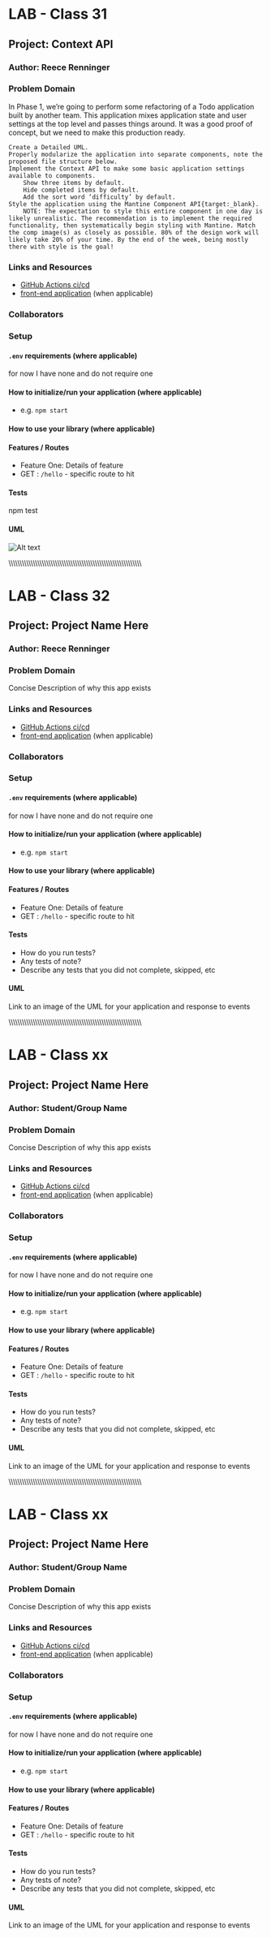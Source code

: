# LAB - Class 31

## Project: Context API

### Author: Reece Renninger

### Problem Domain  

In Phase 1, we’re going to perform some refactoring of a Todo application built by another team. This application mixes application state and user settings at the top level and passes things around. It was a good proof of concept, but we need to make this production ready.

    Create a Detailed UML.
    Properly modularize the application into separate components, note the proposed file structure below.
    Implement the Context API to make some basic application settings available to components.
        Show three items by default.
        Hide completed items by default.
        Add the sort word ‘difficulty’ by default.
    Style the application using the Mantine Component API{target:_blank}.
        NOTE: The expectation to style this entire component in one day is likely unrealistic. The recommendation is to implement the required functionality, then systematically begin styling with Mantine. Match the comp image(s) as closely as possible. 80% of the design work will likely take 20% of your time. By the end of the week, being mostly there with style is the goal!

### Links and Resources

- [GitHub Actions ci/cd](https://github.com/ReeceRenninger/todo-app/actions) 
- [front-end application](http://xyz.com) (when applicable)

### Collaborators

### Setup

#### `.env` requirements (where applicable)

for now I have none and do not require one

#### How to initialize/run your application (where applicable)

- e.g. `npm start`

#### How to use your library (where applicable)

#### Features / Routes

- Feature One: Details of feature
- GET : `/hello` - specific route to hit

#### Tests

npm test

#### UML

![Alt text](assets/Lab31UML.png)

\\\\\\\\\\\\\\\\\\\\\\\\\\\\\\\\\\\\\\\\\\\\\\\\\\\\\\\\\\\\\\\\\\\\\\\\\\\\\\\\\\\\\\\\\\\\\\\\\\\\\\\\\\\\\\\\\\\\\\\

# LAB - Class 32

## Project: Project Name Here

### Author: Reece Renninger

### Problem Domain  

Concise Description of why this app exists

### Links and Resources

- [GitHub Actions ci/cd](https://github.com/ReeceRenninger/todo-app/actions) 
- [front-end application](http://xyz.com) (when applicable)

### Collaborators

### Setup

#### `.env` requirements (where applicable)

for now I have none and do not require one


#### How to initialize/run your application (where applicable)

- e.g. `npm start`

#### How to use your library (where applicable)

#### Features / Routes

- Feature One: Details of feature
- GET : `/hello` - specific route to hit

#### Tests

- How do you run tests?
- Any tests of note?
- Describe any tests that you did not complete, skipped, etc

#### UML

Link to an image of the UML for your application and response to events


\\\\\\\\\\\\\\\\\\\\\\\\\\\\\\\\\\\\\\\\\\\\\\\\\\\\\\\\\\\\\\\\\\\\\\\\\\\\\\\\\\\\\\\\\\\\\\\\\\\\\\\\\\\\\\\\\\\\\\\

# LAB - Class xx

## Project: Project Name Here

### Author: Student/Group Name

### Problem Domain  

Concise Description of why this app exists

### Links and Resources

- [GitHub Actions ci/cd](https://github.com/ReeceRenninger/todo-app/actions) 
- [front-end application](http://xyz.com) (when applicable)

### Collaborators

### Setup

#### `.env` requirements (where applicable)

for now I have none and do not require one


#### How to initialize/run your application (where applicable)

- e.g. `npm start`

#### How to use your library (where applicable)

#### Features / Routes

- Feature One: Details of feature
- GET : `/hello` - specific route to hit

#### Tests

- How do you run tests?
- Any tests of note?
- Describe any tests that you did not complete, skipped, etc

#### UML

Link to an image of the UML for your application and response to events


\\\\\\\\\\\\\\\\\\\\\\\\\\\\\\\\\\\\\\\\\\\\\\\\\\\\\\\\\\\\\\\\\\\\\\\\\\\\\\\\\\\\\\\\\\\\\\\\\\\\\\\\\\\\\\\\\\\\\\\

# LAB - Class xx

## Project: Project Name Here

### Author: Student/Group Name

### Problem Domain  

Concise Description of why this app exists

### Links and Resources

- [GitHub Actions ci/cd](https://github.com/ReeceRenninger/todo-app/actions) 
- [front-end application](http://xyz.com) (when applicable)

### Collaborators

### Setup

#### `.env` requirements (where applicable)

for now I have none and do not require one


#### How to initialize/run your application (where applicable)

- e.g. `npm start`

#### How to use your library (where applicable)

#### Features / Routes

- Feature One: Details of feature
- GET : `/hello` - specific route to hit

#### Tests

- How do you run tests?
- Any tests of note?
- Describe any tests that you did not complete, skipped, etc

#### UML

Link to an image of the UML for your application and response to events